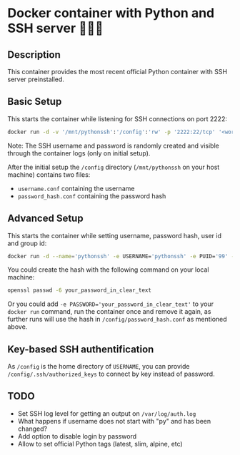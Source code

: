 # Docker container with Python and SSH server 🐳🐍🔐

## Description

This container provides the most recent official Python container with SSH server preinstalled.

## Basic Setup

This starts the container while listening for SSH connections on port 2222:

```bash
docker run -d -v '/mnt/pythonssh':'/config':'rw' -p '2222:22/tcp' '<work-in-progress>'
```

Note: The SSH username and password is randomly created and visible through the container logs (only on initial setup).

After the initial setup the `/config` directory (`/mnt/pythonssh` on your host machine) contains two files:

- `username.conf` containing the username
- `password_hash.conf` containing the password hash

## Advanced Setup

This starts the container while setting username, password hash, user id and group id:

```bash
docker run -d --name='pythonssh' -e USERNAME='pythonssh' -e PUID='99' -e PGID='100' -e PASSWORD_HASH='$6$b9jajAmHkEGDlAoM$3T8VBYIRlEj2MQ8syB4BuC6grcLIyoq56Ay2Lq1MsPj/KZd3JJFJeh.p97QT24oBIXhxGHpeOZ0Xt/h0PZJUY/' -v '/mnt/pythonssh':'/config':'rw' -p '2222:22/tcp'  '<work-in-progress>'
```

You could create the hash with the following command on your local machine:

```bash
openssl passwd -6 your_password_in_clear_text
```

Or you could add `-e PASSWORD='your_password_in_clear_text'` to your `docker run` command, run the container once and remove it again, as further runs will use the hash in `/config/password_hash.conf` as mentioned above.

## Key-based SSH authentification

As `/config` is the home directory of `USERNAME`, you can provide `/config/.ssh/authorized_keys` to connect by key instead of password.

## TODO

- Set SSH log level for getting an output on `/var/log/auth.log`
- What happens if username does not start with "py" and has been changed?
- Add option to disable login by password
- Allow to set official Python tags (latest, slim, alpine, etc)

